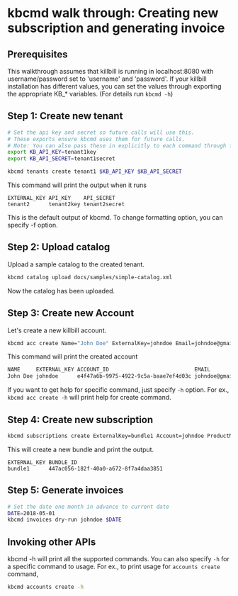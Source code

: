 # kbcmd walk through: Creating new subscription and generating invoice

## Prerequisites
This walkthrough assumes that killbill is running
in localhost:8080 with username/password set to 'username' and 'password'. If your
killbill installation has different values, you can set the values through exporting
the appropriate KB_* variables. (For details run `kbcmd -h`)

## Step 1: Create new tenant
```sh
# Set the api key and secret so future calls will use this.
# These exports ensure kbcmd uses them for future calls.
# Note: You can also pass these in explicitly to each command through flags.
export KB_API_KEY=tenant1key
export KB_API_SECRET=tenant1secret

kbcmd tenants create tenant1 $KB_API_KEY $KB_API_SECRET
```
This command will print the output when it runs

```
EXTERNAL_KEY API_KEY    API_SECRET
tenant2      tenant2key tenant2secret
```

This is the default output of kbcmd. To change formatting option, you can specify -f option.

## Step 2: Upload catalog
Upload a sample catalog to the created tenant.
```sh
kbcmd catalog upload docs/samples/simple-catalog.xml
```

Now the catalog has been uploaded.

## Step 3: Create new Account
Let's create a new killbill account.

```sh
kbcmd acc create Name="John Doe" ExternalKey=johndoe Email=johndoe@gmail.com Company="Stark" Currency=USD
```

This command will print the created account
```sh
NAME     EXTERNAL_KEY ACCOUNT_ID                           EMAIL             BALANCE CURRENCY
John Doe johndoe      e4f47a6b-9975-4922-9c5a-baae7ef4d03c johndoe@gmail.com <nil>   USD
```

If you want to get help for specific command, just specify `-h` option. For ex.,
`kbcmd acc create -h` will print help for create command.

## Step 4: Create new subscription
```sh
kbcmd subscriptions create ExternalKey=bundle1 Account=johndoe ProductName=simple PlanName=simple-monthly PriceList=default
```
This will create a new bundle and print the output. 
```
EXTERNAL_KEY BUNDLE_ID
bundle1      447ac056-182f-40a0-a672-8f7a4daa3851
```

## Step 5: Generate invoices
```sh
# Set the date one month in advance to current date
DATE=2018-05-01
kbcmd invoices dry-run johndoe $DATE
```

## Invoking other APIs

kbcmd -h will print all the supported commands. You can also specify `-h` for a specific command to usage.
For ex., to print usage for `accounts create` command,

```sh
kbcmd accounts create -h
```